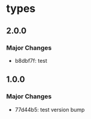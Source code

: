 # types

## 2.0.0

### Major Changes

- b8dbf7f: test

## 1.0.0

### Major Changes

- 77d44b5: test version bump
